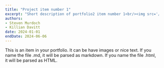 ```yaml
---
title: "Project item number 1"
excerpt: "Short description of portfolio2 item number 1<br/><img src='/images/500x300.png'>"
authors:
- Steven Murdoch
- Killian Davitt
date: 2024-01-01
endDate: 2024-06-06
---
```


This is an item in your portfolio. It can be have images or nice text. If you name the file .md, it will be parsed as markdown. If you name the file .html, it will be parsed as HTML. 
